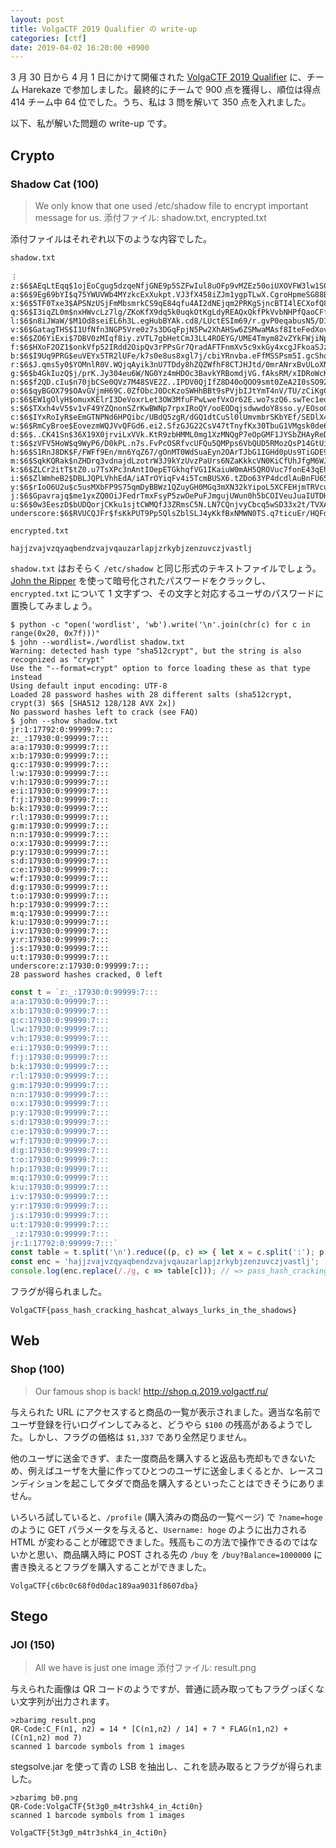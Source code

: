 ```yaml
---
layout: post
title: VolgaCTF 2019 Qualifier の write-up
categories: [ctf]
date: 2019-04-02 16:20:00 +0900
---
```


3 月 30 日から 4 月 1 日にかけて開催された [VolgaCTF 2019 Qualifier](https://q.2019.volgactf.ru/) に、チーム Harekaze で参加しました。最終的にチームで 900 点を獲得し、順位は得点 414 チーム中 64 位でした。うち、私は 3 問を解いて 350 点を入れました。

以下、私が解いた問題の write-up です。

## Crypto
### Shadow Cat (100)
> We only know that one used /etc/shadow file to encrypt important message for us.
> 添付ファイル: shadow.txt, encrypted.txt

添付ファイルはそれぞれ以下のような内容でした。

`shadow.txt`

```
︙
z:$6$AEqLtEqq$1ojEoCgug5dzqeNfjGNE9p5SZFwIul8uOFp9vMZEz50oiUXOVFW3lw1S0fuvFY5ggi5CfbfoWaMDr2bvtSNRC/:17930:0:99999:7:::
a:$6$9Eg69bYI$q75YWUVWb4MYzkcExXukpt.VJ3fX458iZJm1ygpTLwX.CgroHpmeSG88By.zQmKyOHCvBHoA0Q001aBqbkVpg/:17930:0:99999:7:::
x:$6$5TF0Txe3$APSNzUSjFmMbsmrkCS9qE84qfu4AI2dNEjqm2PRKgSjncBTI4lECXofQ8abdAtYX6tST6FGCgOdvLlDYQTCJx0:17930:0:99999:7:::
q:$6$I3iqZL0m$nxHWvcLz7lg/ZKoKfX9dq5k0uqkOtKgLdyREAQxQkfPkVvbNHPfQaoCFfnXl1BoX1vgOcEDghVPvfRUrs6dGp1:17930:0:99999:7:::
l:$6$n8iJWaW/$M1Od8seiEL6h3L.egHubBYAk.cd8/LUctESIm69/r.gvP0eqabusN5/D1rNu1qDHOkgRpHf8PWGSb8zoxrgrp1:17930:0:99999:7:::
v:$6$GatagTHS$I1UfNfn3NGP5Vre0z7s3DGqFpjN5Pw2XhAHSw6ZSMwaMAsf8IteFedXovNlHLuIXvR9ezeya89XEOq2We7CcW1:17930:0:99999:7:::
e:$6$ZO6YiExi$7DBV0zMIqf8iy.zVTL7gbHetCmJ3LL4ROEYG/UME4Tmym82vZYkFWjiNpCGapvF83QNJKFJOjkhXMgFLfkhza.:17930:0:99999:7:::
f:$6$HXoF2OZ1$onkVfp52IRdd2OipQv3rPPsGr7QradAFTFnmXv5c9xkGy4xcgJFkoaSJzMQCtfWuU2FQ3BN3lyL47SyoIoPmy0:17930:0:99999:7:::
b:$6$I9Uq9PRG$euVEYx5TR2lUFe/k7s0e8us8xgl7j/cbiYRnvba.eFfMSSPsm5I.gcShqOLqAa58m5VISomkPpHlJ1xLgCRxw/:17930:0:99999:7:::
r:$6$J.qms5y0$YOMnlR0V.WQjqAyik3nU7TDdy8hZQZWfhF8CTJHJtd/0mrANrxBvULoXNiJnvX.yn5T3QBFu4wk3xrFye.uus1:17930:0:99999:7:::
g:$6$b4GkIuzQ$j/prK.Jy304eu6W/NG0Yz4mHDOc3BavkYRBomdjVG.fAksRM/xIDRoWcKcJw66YZmVGcV51YkIwVZHVfA//KU.:17930:0:99999:7:::
n:$6$f2QD.cIu$n70jbCSe0QVz7M48SVE2Z..IPDV0QjIfZ8D40oQOO9smt0ZeA2I0sSO927VIr1SJwupjZairVR0T/pKQ0QG3N1:17930:0:99999:7:::
o:$6$qyBGOX79$OAvGVjmH69C.0ZfObcJ0DcKzoSWHhBBt9sPVjbIJtYmT4nV/TU/zCiKgCkSQaQJ.n.vTjAScdh9htzjBzTwOT/:17930:0:99999:7:::
p:$6$EW1gOlyH$omuxKElrI3DeVoxrLet3OW3MfuFPwLwefVxOr62E.wo7szQ6.swTec1edCFiKnPc42XxMRGsrNJn36mkc2dgH/:17930:0:99999:7:::
s:$6$TXxh4vV5$v1vF49YZQnonSZrKwBWNp7rpxIRoQY/ooEODqjsdwwdoY8sso.y/EOsoC3GFlpCLYnEY./n/1BuNID5njg0CV.:17930:0:99999:7:::
c:$6$IYxRoIyR$eEmGTNPNd6HPQibc/UBdQ5zgR/dGQ1dtCuSl0lUmvmbrSKbYEf/SEDlX4fgP.JQXlyFqEgu4NOBiu2eozpAM.0:17930:0:99999:7:::
w:$6$RmCyBroe$EovezmWQJVvQFGd6.ei2.SfzGJG22CsV47tTnyfKx30TbuG1VMgsk0de6NOQ04bKNML9fbuMu0Pw3TMf82zye1:17930:0:99999:7:::
d:$6$..CK41Sn$36X19X0jrviLxVVk.KtR9zbHMML0mg1XzMNQgP7eOpGMF1JYSbZHAyReDhNVkm1WaNn3lfO2CsAww14fZZads1:17930:0:99999:7:::
t:$6$zVFV5HoW$q9WyP6/D0kPL.n7s.FvPcOSRfvcUFQu5QMPps6VbQUD5RMozQsP14GtUiOa/H2V2pU6c6OxcgRqruaLejPaES1:17930:0:99999:7:::
h:$6$S1RnJ8DK$F/FWFf9En/mn6YqZ67/gOnMT0WdSuaEyn2OArTJbG1IGHd0pUs9TiGDE9P.PhRB6XyHUgA5l/LBmBW8PpJg9M.:17930:0:99999:7:::
m:$6$SqkKQRak$nZHDrq3vdnajdLzotrW3J9kYzUvzPaUrs6NZaKkkcVN0KiCfUhJfgM6WJvZjZR7hBGWkfIwhZymko7wtsq49s1:17930:0:99999:7:::
k:$6$ZLCr2itT$tZ0.u7TsXPc3nAntIOepETGkhqfVG1IKaiuW0mAH5QROVuc7fonE43qEhUFT2LHMftYDdTQRAMHpRNMM8Yn1c1:17930:0:99999:7:::
i:$6$ZlWmheB2$DBLJQPLVhhEdA/iATrOYiqFv4i5TcmBUSX6.tZDo63YP4dcdlAuBnFU65xXIRP1tpNsCS7kc6Fu6jPMS2F7aP1:17930:0:99999:7:::
y:$6$rIoO6U2u$c5usMXbFP9S75qmDyBBWz1QZuyGH0MGq3mXN32kYipoL5XCFEHjmTRVcuZkmed5OzAopV0CgyA49QzILz5Rmq/:17930:0:99999:7:::
j:$6$Gpavrajq$me1yxZQ0OiJFedrTmxFsyP5zwOePuFJmgujUWun0h5bCOIVeuJuaIUTDHGCYxkT6mw41BTjlx9c3QvdsG8o0o.:17930:0:99999:7:::
u:$6$0w3EeszD$bUDQorjCKku1sjtCWMQfJ3ZRmsC5N.LN7CQnjvyCbcq5wSD33x2t/TVXA6jnjtajv8nIZc.Aj.oY80lm44Dhy0:17930:0:99999:7:::
underscore:$6$RVUCQJFr$fsKkPUT9Pp5QlsZblSLJ4yKkfBxNMWN0TS.q7ticuEr/HQFdEbyiwK5JmaKKS9UDFzUsY6mhe1knnRbwy7K0s/:17930:0:99999:7:::
```

`encrypted.txt`

```
hajjzvajvzqyaqbendzvajvqauzarlapjzrkybjzenzuvczjvastlj
```

`shadow.txt` はおそらく `/etc/shadow` と同じ形式のテキストファイルでしょう。[John the Ripper](https://www.openwall.com/john/) を使って暗号化されたパスワードをクラックし、`encrypted.txt` について 1 文字ずつ、その文字と対応するユーザのパスワードに置換してみましょう。

```
$ python -c "open('wordlist', 'wb').write('\n'.join(chr(c) for c in range(0x20, 0x7f)))"
$ john --wordlist=./wordlist shadow.txt
Warning: detected hash type "sha512crypt", but the string is also recognized as "crypt"
Use the "--format=crypt" option to force loading these as that type instead
Using default input encoding: UTF-8
Loaded 28 password hashes with 28 different salts (sha512crypt, crypt(3) $6$ [SHA512 128/128 AVX 2x])
No password hashes left to crack (see FAQ)
$ john --show shadow.txt 
jr:1:17792:0:99999:7:::
z:_:17930:0:99999:7:::
a:a:17930:0:99999:7:::
x:b:17930:0:99999:7:::
q:c:17930:0:99999:7:::
l:w:17930:0:99999:7:::
v:h:17930:0:99999:7:::
e:i:17930:0:99999:7:::
f:j:17930:0:99999:7:::
b:k:17930:0:99999:7:::
r:l:17930:0:99999:7:::
g:m:17930:0:99999:7:::
n:n:17930:0:99999:7:::
o:x:17930:0:99999:7:::
p:y:17930:0:99999:7:::
s:d:17930:0:99999:7:::
c:e:17930:0:99999:7:::
w:f:17930:0:99999:7:::
d:g:17930:0:99999:7:::
t:o:17930:0:99999:7:::
h:p:17930:0:99999:7:::
m:q:17930:0:99999:7:::
k:u:17930:0:99999:7:::
i:v:17930:0:99999:7:::
y:r:17930:0:99999:7:::
j:s:17930:0:99999:7:::
u:t:17930:0:99999:7:::
underscore:z:17930:0:99999:7:::
28 password hashes cracked, 0 left
```

```javascript
const t = `z:_:17930:0:99999:7:::
a:a:17930:0:99999:7:::
x:b:17930:0:99999:7:::
q:c:17930:0:99999:7:::
l:w:17930:0:99999:7:::
v:h:17930:0:99999:7:::
e:i:17930:0:99999:7:::
f:j:17930:0:99999:7:::
b:k:17930:0:99999:7:::
r:l:17930:0:99999:7:::
g:m:17930:0:99999:7:::
n:n:17930:0:99999:7:::
o:x:17930:0:99999:7:::
p:y:17930:0:99999:7:::
s:d:17930:0:99999:7:::
c:e:17930:0:99999:7:::
w:f:17930:0:99999:7:::
d:g:17930:0:99999:7:::
t:o:17930:0:99999:7:::
h:p:17930:0:99999:7:::
m:q:17930:0:99999:7:::
k:u:17930:0:99999:7:::
i:v:17930:0:99999:7:::
y:r:17930:0:99999:7:::
j:s:17930:0:99999:7:::
u:t:17930:0:99999:7:::
_:z:17930:0:99999:7:::
jr:1:17792:0:99999:7:::`
const table = t.split('\n').reduce((p, c) => { let x = c.split(':'); p[x[0]] = x[1]; return p; }, {});
const enc = 'hajjzvajvzqyaqbendzvajvqauzarlapjzrkybjzenzuvczjvastlj';
console.log(enc.replace(/./g, c => table[c])); // => pass_hash_cracking_hashcat_always_lurks_in_the_shadows
```

フラグが得られました。

```
VolgaCTF{pass_hash_cracking_hashcat_always_lurks_in_the_shadows}
```

## Web
### Shop (100)
> Our famous shop is back!
> http://shop.q.2019.volgactf.ru/

与えられた URL にアクセスすると商品の一覧が表示されました。適当な名前でユーザ登録を行いログインしてみると、どうやら `$100` の残高があるようでした。しかし、フラグの価格は `$1,337` であり全然足りません。

他のユーザに送金できず、また一度商品を購入すると返品も売却もできないため、例えばユーザを大量に作ってひとつのユーザに送金しまくるとか、レースコンディションを起こしてタダで商品を購入するといったことはできそうにありません。

いろいろ試していると、`/profile` (購入済みの商品の一覧ページ) で `?name=hoge` のように GET パラメータを与えると、`Username: hoge` のように出力される HTML が変わることが確認できました。残高もこの方法で操作できるのではないかと思い、商品購入時に POST される先の `/buy` を `/buy?Balance=1000000` に書き換えるとフラグを購入することができました。

```
VolgaCTF{c6bc0c68f0d0dac189aa9031f8607dba}
```

## Stego
### JOI (150)
> All we have is just one image
> 添付ファイル: result.png

与えられた画像は QR コードのようですが、普通に読み取ってもフラグっぽくない文字列が出力されます。

```
>zbarimg result.png
QR-Code:C_F(n1, n2) = 14 * [C(n1,n2) / 14] + 7 * FLAG(n1,n2) + (C(n1,n2) mod 7)
scanned 1 barcode symbols from 1 images
```

stegsolve.jar を使って青の LSB を抽出し、これを読み取るとフラグが得られました。

```
>zbarimg b0.png
QR-Code:VolgaCTF{5t3g0_m4tr3shk4_in_4cti0n}
scanned 1 barcode symbols from 1 images
```

```
VolgaCTF{5t3g0_m4tr3shk4_in_4cti0n}
```